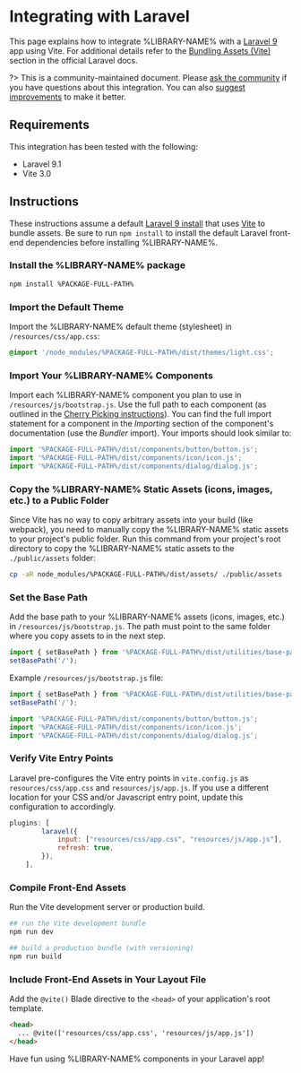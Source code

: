 # Integrating with Laravel

This page explains how to integrate %LIBRARY-NAME% with a [Laravel 9](https://laravel.com) app using Vite. For additional details refer to the [Bundling Assets (Vite)](https://laravel.com/docs/9.x/vite) section in the official Laravel docs.

?> This is a community-maintained document. Please [ask the community](/resources/community) if you have questions about this integration. You can also [suggest improvements](%REPO-URL%/blob/next/docs/tutorials/integrating-with-laravel.md) to make it better.

## Requirements

This integration has been tested with the following:

- Laravel 9.1
- Vite 3.0

## Instructions

These instructions assume a default [Laravel 9 install](https://laravel.com/docs/9.x/installation) that uses [Vite](https://vitejs.dev/) to bundle assets.
Be sure to run `npm install` to install the default Laravel front-end dependencies before installing %LIBRARY-NAME%.

### Install the %LIBRARY-NAME% package

```bash
npm install %PACKAGE-FULL-PATH%
```

### Import the Default Theme

Import the %LIBRARY-NAME% default theme (stylesheet) in `/resources/css/app.css`:

```css
@import '/node_modules/%PACKAGE-FULL-PATH%/dist/themes/light.css';
```

### Import Your %LIBRARY-NAME% Components

Import each %LIBRARY-NAME% component you plan to use in `/resources/js/bootstrap.js`. Use the full path to each component (as outlined in the [Cherry Picking instructions](%DOCS-WEBSITE%/#/getting-started/installation?id=cherry-picking)). You can find the full import statement for a component in the _Importing_ section of the component's documentation (use the _Bundler_ import). Your imports should look similar to:

```js
import '%PACKAGE-FULL-PATH%/dist/components/button/button.js';
import '%PACKAGE-FULL-PATH%/dist/components/icon/icon.js';
import '%PACKAGE-FULL-PATH%/dist/components/dialog/dialog.js';
```

### Copy the %LIBRARY-NAME% Static Assets (icons, images, etc.) to a Public Folder

Since Vite has no way to copy arbitrary assets into your build (like webpack), you need to manually copy the %LIBRARY-NAME% static assets to your project's public folder. Run this command from your project's root directory to copy the %LIBRARY-NAME% static assets to the `./public/assets` folder:

```sh
cp -aR node_modules/%PACKAGE-FULL-PATH%/dist/assets/ ./public/assets
```

### Set the Base Path

Add the base path to your %LIBRARY-NAME% assets (icons, images, etc.) in `/resources/js/bootstrap.js`. The path must point to the same folder where you copy assets to in the next step.

```js
import { setBasePath } from '%PACKAGE-FULL-PATH%/dist/utilities/base-path.js';
setBasePath('/');
```

Example `/resources/js/bootstrap.js` file:

```js
import { setBasePath } from '%PACKAGE-FULL-PATH%/dist/utilities/base-path.js';
setBasePath('/');

import '%PACKAGE-FULL-PATH%/dist/components/button/button.js';
import '%PACKAGE-FULL-PATH%/dist/components/icon/icon.js';
import '%PACKAGE-FULL-PATH%/dist/components/dialog/dialog.js';
```

### Verify Vite Entry Points

Laravel pre-configures the Vite entry points in `vite.config.js` as `resources/css/app.css` and `resources/js/app.js`. If you use a different location for your CSS and/or Javascript entry point, update this configuration to accordingly.

```js
plugins: [
        laravel({
            input: ["resources/css/app.css", "resources/js/app.js"],
            refresh: true,
        }),
    ],
```

### Compile Front-End Assets

Run the Vite development server or production build.

```bash
## run the Vite development bundle
npm run dev

## build a production bundle (with versioning)
npm run build
```

### Include Front-End Assets in Your Layout File

Add the `@vite()` Blade directive to the `<head>` of your application's root template.

```html
<head>
  ... @vite(['resources/css/app.css', 'resources/js/app.js'])
</head>
```

Have fun using %LIBRARY-NAME% components in your Laravel app!
